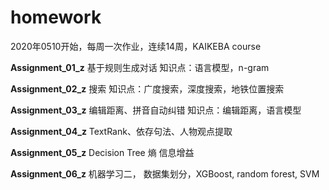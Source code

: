 # homework
2020年0510开始，每周一次作业，连续14周，KAIKEBA course

**Assignment_01_z**  基于规则生成对话
知识点：语言模型，n-gram

**Assignment_02_z** 搜索
知识点：广度搜索，深度搜索，地铁位置搜索

**Assignment_03_z** 编辑距离、拼音自动纠错
知识点：编辑距离，语言模型

**Assignment_04_z** TextRank、依存句法、人物观点提取

**Assignment_05_z**  Decision Tree 熵 信息增益

**Assignment_06_z** 机器学习二， 数据集划分，XGBoost, random forest, SVM

